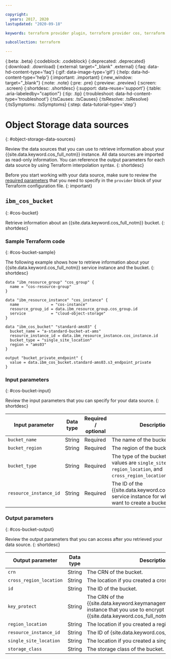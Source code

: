 ```yaml
---

copyright:
  years: 2017, 2020
lastupdated: "2020-09-18"

keywords: terraform provider plugin, terraform provider cos, terraform resources cos, terraform resources object storage, create bucket with terraform

subcollection: terraform

---
```


{:beta: .beta}
{:codeblock: .codeblock}
{:deprecated: .deprecated}
{:download: .download}
{:external: target="_blank" .external}
{:faq: data-hd-content-type='faq'}
{:gif: data-image-type='gif'}
{:help: data-hd-content-type='help'}
{:important: .important}
{:new_window: target="_blank"}
{:note: .note}
{:pre: .pre}
{:preview: .preview}
{:screen: .screen}
{:shortdesc: .shortdesc}
{:support: data-reuse='support'}
{:table: .aria-labeledby="caption"}
{:tip: .tip}
{:troubleshoot: data-hd-content-type='troubleshoot'}
{:tsCauses: .tsCauses}
{:tsResolve: .tsResolve}
{:tsSymptoms: .tsSymptoms}
{:step: data-tutorial-type='step'}


# Object Storage data sources
{: #object-storage-data-sources}

Review the data sources that you can use to retrieve information about your {{site.data.keyword.cos_full_notm}} instance. All data sources are imported as read-only information. You can reference the output parameters for each data source by using Terraform interpolation syntax. 
{: shortdesc}

Before you start working with your data source, make sure to review the [required parameters](/docs/terraform?topic=terraform-provider-reference#required-parameters) that you need to specify in the `provider` block of your Terraform configuration file. 
{: important}


## `ibm_cos_bucket`
{: #cos-bucket}

Retrieve information about an {{site.data.keyword.cos_full_notm}} bucket. 
{: shortdesc}

### Sample Terraform code
{: #cos-bucket-sample}

The following example shows how to retrieve information about your {{site.data.keyword.cos_full_notm}} service instance and the bucket. 
{: shortdesc}

```
data "ibm_resource_group" "cos_group" {
  name = "cos-resource-group"
}

data "ibm_resource_instance" "cos_instance" {
  name              = "cos-instance"
  resource_group_id = data.ibm_resource_group.cos_group.id
  service           = "cloud-object-storage"
}

data "ibm_cos_bucket" "standard-ams03" {
  bucket_name = "a-standard-bucket-at-ams"
  resource_instance_id = data.ibm_resource_instance.cos_instance.id
  bucket_type = "single_site_location"
  region = "ams03"
}

output "bucket_private_endpoint" {
  value = data.ibm_cos_bucket.standard-ams03.s3_endpoint_private
}
```

### Input parameters
{: #cos-bucket-input}

Review the input parameters that you can specify for your data source. 
{: shortdesc}

| Input parameter | Data type | Required / optional | Description |
| ------------- |-------------| ----- | -------------- |
| `bucket_name` | String | Required | The name of the bucket. |
| `bucket_region` | String | Required | The region of the bucket. |
| `bucket_type` | String | Required | The type of the bucket. Supported values are `single_site_location`, `region_location`, and `cross_region_location`.  |
| `resource_instance_id` | String | Required | The ID of the {{site.data.keyword.cos_full_notm}} service instance for which you want to create a bucket. |

### Output parameters
{: #cos-bucket-output}

Review the output parameters that you can access after you retrieved your data source. 
{: shortdesc}

| Output parameter | Data type | Description |
| ------------- |-------------| -------------- |
| `crn` | String | The CRN of the bucket. |
| `cross_region_location` | String | The location if you created a cross-regional bucket. |
| `id` | String | The ID of the bucket. | 
| `key_protect` | String | The CRN of the {{site.data.keyword.keymanagementservicelong_notm}} instance that you use to encrypt your data in {{site.data.keyword.cos_full_notm}}. |
| `region_location` | String | The location if you created a regional bucket. |
| `resource_instance_id` | String | The ID of {site.data.keyword.cos_full_notm}} instance. | 
| `single_site_location` | String | The location if you created a single site bucket. |
| `storage_class` | String | The storage class of the bucket. |
